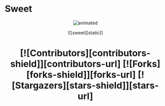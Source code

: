 # Sweet
<p align="center">
  <img src="https://github.com/SweetTooth-h3ad0n/SweetTooth-h3ad0n/blob/main/Gif/SweetTooth-IceCreamTruck_v3.gif" alt="animated"/>
</p>

<div align="center">
  ![[sweet][static]]
</div>

[sweet]:https://img.shields.io/static/v1?label=&message=HeadOn&color=red




<h1 align="center">
  [![Contributors][contributors-shield]][contributors-url]
  [![Forks][forks-shield]][forks-url]
  [![Stargazers][stars-shield]][stars-url]
</h1>

[contributors-shield]: https://img.shields.io/github/contributors/othneildrew/Best-README-Template.svg
[contributors-url]: https://example.com
[forks-shield]: https://img.shields.io/github/forks/othneildrew/Best-README-Template.svg
[forks-url]: https://example.com
[stars-shield]: https://img.shields.io/github/stars/othneildrew/Best-README-Template.svg
[stars-url]: https://example.com




<!--
![](https://img.shields.io/static/v1?label=&message=HeadOn&color=red)
$${\color{red}Head-On}$$

**sweettooth-r3ad0n/sweettooth-r3ad0n** is a ✨ _special_ ✨ repository because its `README.md` (this file) appears on your GitHub profile.

Here are some ideas to get you started:

- 🔭 I’m currently working on ...
- 🌱 I’m currently learning ...
- 👯 I’m looking to collaborate on ...
- 🤔 I’m looking for help with ...
- 💬 Ask me about ...
- 📫 How to reach me: ...
- 😄 Pronouns: ...
- ⚡ Fun fact: ...
-->
